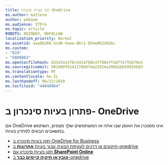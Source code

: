 ```yaml
---
title: תקן בעיות סינכרון OneDrive
ms.author: matteva
author: pebaum
ms.audience: ITPro
ms.topic: article
ROBOTS: NOINDEX, NOFOLLOW
localization_priority: Normal
ms.assetid: aaa8b266-5cd6-4aea-86c1-b54e062dd2bc
ms.custom:
- "824"
- "5800003"
ms.openlocfilehash: b33e51e2f8c542afb8e37f88e7fe877e7feb78e5
ms.sourcegitcommit: 981880f6141278b87da22924a39bb1bb5892bb83
ms.translationtype: MT
ms.contentlocale: he-IL
ms.lasthandoff: 06/22/2020
ms.locfileid: "44840964"
---
```

# <a name="fix-onedrive-sync-problems"></a>פתרון בעיות סינכרון ב- OneDrive

אם OneDrive אינו מסנכרן את האופן שבו אתה או המשתמשים שלך מצפים, השתמש במשאבים הבאים לפתרון בעיות.

- [תקן בעיות סינכרון ב-OneDrive for Business](https://support.microsoft.com/office/207e983e-146d-404c-a994-672ef29e1f90)
- [תיקונים או דרכים לעקיפת הבעיה עבור בעיות **אחרונות** ב-onedrive](https://support.office.com/article/36110213-f3f6-490d-8cb7-3833539def0b)
- [תקן בעיות סינכרון עם **SharePoint Online**](https://support.office.com/article/207e983e-146d-404c-a994-672ef29e1f90)
- [**קובץ או תיקיה קיימים כבר** ב-onedrive](https://support.microsoft.com/office/7b8044ad-438d-41db-bbbf-4f66b8890408)
